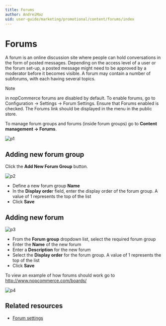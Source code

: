 ```yaml
---
title: Forums
author: AndreiMaz
uid: user-guide/marketing/promotional/content/forums/index
---
```

# Forums

A forum is an online discussion site where people can hold conversations in the form of posted messages. Depending on the access level of a user or the forum set-up, a posted message might need to be approved by a moderator before it becomes visible. A forum may contain a number of subforums, with each having several topics.

> [!NOTE]
> in nopCommerce forums are disabled by default. To enable forums, go to Configuration → Settings → Forum Settings. Ensure that Forums enabled is checked. The Forums link should be displayed in the menu in the public store.

To manage forum groups and forums (inside forum groups) go to **Content management → Forums**.

![p1](forums/_static/index/forums1.png)

## Adding new forum group

Click the **Add New Forum Group** button.

![p2](forums/_static/index/forums2.png)

 - Define a new forum group **Name**
 - In the **Display orde**r field, enter the display order of the forum group. A value of 1 represents the top of the list
 - Click **Save**
 
## Adding new forum

![p3](forums/_static/index/forums3.png)

 - From the **Forum group** dropdown list, select the required forum group
 - Enter the **Name** of the new forum
 - Enter a **Description** for the new forum
 - Select the **Display order** for the forum group. A value of 1 represents the top of the list
 - Click **Save**

To view an example of how forums should work go to http://www.nopcommerce.com/boards/

![p4](forums/_static/index/forums4.png)

## Related resources

 - [Forum settings](xref:user-guide/marketing/promotional/content/forums/settings)